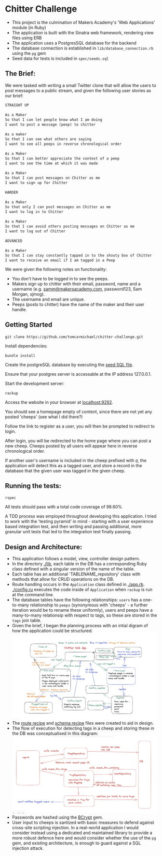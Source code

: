 Chitter Challenge
=================

* This project is the culmination of Makers Academy's 'Web Applications' module (in Ruby)
* The application is built with the Sinatra web framework, rendering view files using ERB
* The application uses a PostgresSQL database for the backend
* The database connection is established in `lib/database_connection.rb` using the `pg` gem
* Seed data for tests is included in `spec/seeds.sql`

The Brief:
-------
We were tasked with writing a small Twitter clone that will allow the users to post messages to a public stream, and given the following user stories as our brief:

```
STRAIGHT UP

As a Maker
So that I can let people know what I am doing  
I want to post a message (peep) to chitter

As a maker
So that I can see what others are saying  
I want to see all peeps in reverse chronological order

As a Maker
So that I can better appreciate the context of a peep
I want to see the time at which it was made

As a Maker
So that I can post messages on Chitter as me
I want to sign up for Chitter

HARDER

As a Maker
So that only I can post messages on Chitter as me
I want to log in to Chitter

As a Maker
So that I can avoid others posting messages on Chitter as me
I want to log out of Chitter

ADVANCED

As a Maker
So that I can stay constantly tapped in to the shouty box of Chitter
I want to receive an email if I am tagged in a Peep
```

We were given the following notes on functionality:

* You don't have to be logged in to see the peeps.
* Makers sign up to chitter with their email, password, name and a username (e.g. samm@makersacademy.com, password123, Sam Morgan, sjmog).
* The username and email are unique.
* Peeps (posts to chitter) have the name of the maker and their user handle.

Getting Started
----------------------

`git clone https://github.com/tomcarmichael/chitter-challenge.git`

Install dependencies:

`bundle install`

Create the postgreSQL database by executing the [seed SQL file](./chitter.sql).

Ensure that your postgres server is accessable at the IP address 127.0.0.1.

Start the development server:

`rackup`

Access the website in your browser at [localhost:9292](http://localhost:9292/).

You should see a homepage empty of content, since there are not yet any posted 'cheeps' (see what I did there?)

Follow the link to register as a user, you will then be prompted to redirect to login.

After login, you will be redirected to the home page where you can post a new cheep. Cheeps posted by all users will appear here in reverse chronological order.

If another user's username is included in the cheep prefixed with `@`, the application will detect this as a tagged user, and store a record in the database that the given user was tagged in the given cheep.

Running the tests:
----------------------

`rspec`

All tests should pass with a total code coverage of 98.60%

A  TDD process was employed throughout developing this application. I tried to work with the 'testing pyramid' in mind - starting with a user experience based integration test, and then writing and passing additional, more granular unit tests that led to the integration test finally passing.

Design and Architecture:
----------------------

* This application follows a model, view, controller design pattern.
* In the directory [./lib](./lib), each table in the DB has a corresponding Ruby class defined with a singular version of the name of the table.
* Each table has an additional 'TABLENAME_repository' class with methods that allow for CRUD operations on the DB.
* Route handling occurs in the `Application` class defined in [./app.rb](./app.rb). [./config.ru](./config.ru) executes the code inside of `Application` when `rackup` is run at the command line.
* The database tables have the following relationships: `users` has a one-to-many relationship to `peeps` (synonymous with 'cheeps' - a further iteration would be to rename these uniformly), users and peeps have a many-to-many relationsip with respect to tags, so these are stored in the `tags` join table.
* Given the brief, I began the planning process with an intial digram of how the application could be structured:
  ![initial diagram](./chitter-initial-diagram.png)
* The [route recipe](./route_recipe.md) and [schema recipe](./schema_recipe) files were created to aid in design.
* The flow of execution for detecting tags in a cheep and storing these in the DB was conceptualised in this diagram:
  ![chitter tags diagram](./chitter-tags-diagram.png)
* Passwords are hashed using the [BCrypt](https://rubygems.org/gems/bcrypt/versions/3.1.12) gem.
* User input to cheeps is santized with basic measures to defend against cross-site scripting injection. In a real-world application I would consider instead using a dedicated and maintained library to provide a more robust defence here and would consider whether the use of the `pg` gem, and existing architecture, is enough to guard against a SQL injection attack.
